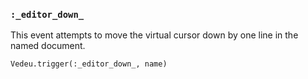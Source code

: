 ### `:_editor_down_`
This event attempts to move the virtual cursor down by one
line in the named document.

    Vedeu.trigger(:_editor_down_, name)
